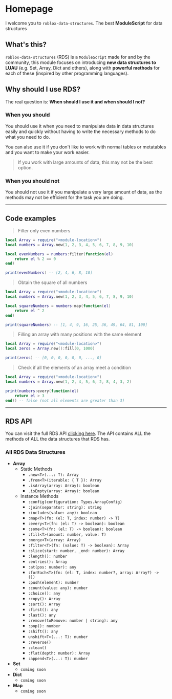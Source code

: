 # Homepage

I welcome you to `roblox-data-structures`. The best **ModuleScript** for data structures

## What's this?

`roblox-data-structures` (RDS) is a `ModuleScript` made for and by the community, this module focuses on introducing **new data structures to LUAU** (e.g. Set, Array, Dict and others), along with **powerful methods** for each of these (inspired by other programming languages).

## Why should I use RDS?

The real question is: **When should I use it and when should I not?**

### **When you should**

You should use it when you need to manipulate data in data structures easily and quickly without having to write the necessary methods to do what you need to do.

You can also use it if you don't like to work with normal tables or metatables and you want to make your work easier.

> If you work with large amounts of data, this may not be the best option.

### **When you should not**

You should not use it if you manipulate a very large amount of data, as the methods may not be efficient for the task you are doing.

---

## Code examples

> Filter only even numbers
```lua linenums="1"
local Array = require("<module-location>")
local numbers = Array.new(1, 2, 3, 4, 5, 6, 7, 8, 9, 10)

local evenNumbers = numbers:filter(function(el)
    return el % 2 == 0
end)

print(evenNumbers) -- [2, 4, 6, 8, 10]
```

> Obtain the square of all numbers
```lua linenums="1"
local Array = require("<module-location>")
local numbers = Array.new(1, 2, 3, 4, 5, 6, 7, 8, 9, 10)

local squareNumbers = numbers:map(function(el)
    return el ^ 2
end)

print(squareNumbers) -- [1, 4, 9, 16, 25, 36, 49, 64, 81, 100]
```

> Filling an array with many positions with the same element
```lua linenums="1"
local Array = require("<module-location>")
local zeros = Array.new():fill(0, 1000)

print(zeros) -- [0, 0, 0, 0, 0, 0, ..., 0]
```

> Check if all the elements of an array meet a condition
```lua linenums="1"
local Array = require("<module-location>")
local numbers = Array.new(1, 2, 4, 5, 6, 2, 8, 4, 3, 2)

print(numbers:every(function(el)
    return el > 3
end)) -- false (not all elements are greater than 3)
```

---

## RDS API

You can visit the full RDS API [clicking here](./api.md). The API contains ALL the methods of ALL the data structures that RDS has.

### All RDS Data Structures

- **Array**
    - Static Methods
        - `.new<T>(...: T): Array`
        - `.from<T>(iterable: { T }): Array`
        - `.isArray(array: Array): boolean`
        - `.isEmpty(array: Array): boolean`
    - Instance Methods
        - `:config(configuration: Types.ArrayConfig)`
        - `:join(separator: string): string`
        - `:includes(value: any): boolean`
        - `:map<T>(fn: (el: T, index: number) -> T)`
        - `:every<T>(fn: (el: T) -> boolean): boolean`
        - `:some<T>(fn: (el: T) -> boolean): boolean`
        - `:fill<T>(amount: number, value: T)`
        - `:merge<T>(array: Array)`
        - `:filter<T>(fn: (value: T) -> boolean): Array`
        - `:slice(start: number, _end: number): Array`
        - `:length(): number`
        - `:entries(): Array`
        - `:at(pos: number): any`
        - `:forEach<T>(fn: (el: T, index: number?, array: Array?) -> ())`
        - `:push(element): number`
        - `:count(value: any): number`
        - `:choice(): any`
        - `:copy(): Array`
        - `:sort(): Array`
        - `:first(): any`
        - `:last(): any`
        - `:remove(toRemove: number | string): any`
        - `:pop(): number`
        - `:shift(): any`
        - `unshift<T>(...: T): number`
        - `:reverse()`
        - `:clean()`
        - `:flat(depth: number): Array`
        - `:append<T>(...: T): number`
- **Set**
    - `coming soon`
- **Dict**
    - `coming soon`
- **Map**
    - `coming soon`
